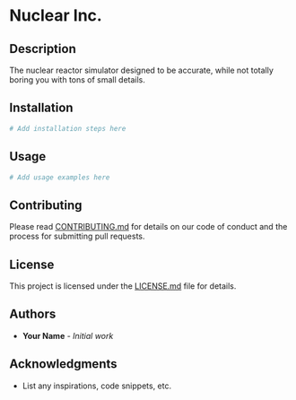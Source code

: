 # Nuclear Inc.

## Description
The nuclear reactor simulator designed to be accurate, while not totally boring you with tons of small details.

## Installation
```bash
# Add installation steps here
```

## Usage
```bash
# Add usage examples here
```

## Contributing
Please read [CONTRIBUTING.md](CONTRIBUTING.md) for details on our code of conduct and the process for submitting pull requests.

## License
This project is licensed under the [LICENSE.md](LICENSE.md) file for details.

## Authors
* **Your Name** - *Initial work*

## Acknowledgments
* List any inspirations, code snippets, etc.